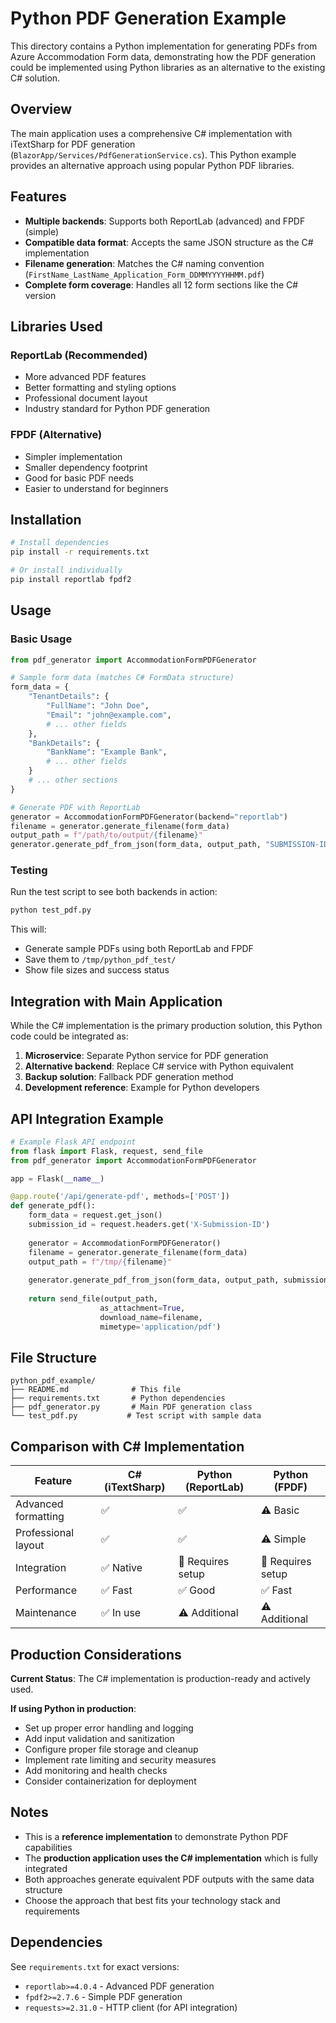 # Python PDF Generation Example

This directory contains a Python implementation for generating PDFs from Azure Accommodation Form data, demonstrating how the PDF generation could be implemented using Python libraries as an alternative to the existing C# solution.

## Overview

The main application uses a comprehensive C# implementation with iTextSharp for PDF generation (`BlazorApp/Services/PdfGenerationService.cs`). This Python example provides an alternative approach using popular Python PDF libraries.

## Features

- **Multiple backends**: Supports both ReportLab (advanced) and FPDF (simple)
- **Compatible data format**: Accepts the same JSON structure as the C# implementation
- **Filename generation**: Matches the C# naming convention (`FirstName_LastName_Application_Form_DDMMYYYYHHMM.pdf`)
- **Complete form coverage**: Handles all 12 form sections like the C# version

## Libraries Used

### ReportLab (Recommended)
- More advanced PDF features
- Better formatting and styling options
- Professional document layout
- Industry standard for Python PDF generation

### FPDF (Alternative)
- Simpler implementation
- Smaller dependency footprint
- Good for basic PDF needs
- Easier to understand for beginners

## Installation

```bash
# Install dependencies
pip install -r requirements.txt

# Or install individually
pip install reportlab fpdf2
```

## Usage

### Basic Usage

```python
from pdf_generator import AccommodationFormPDFGenerator

# Sample form data (matches C# FormData structure)
form_data = {
    "TenantDetails": {
        "FullName": "John Doe",
        "Email": "john@example.com",
        # ... other fields
    },
    "BankDetails": {
        "BankName": "Example Bank",
        # ... other fields
    }
    # ... other sections
}

# Generate PDF with ReportLab
generator = AccommodationFormPDFGenerator(backend="reportlab")
filename = generator.generate_filename(form_data)
output_path = f"/path/to/output/{filename}"
generator.generate_pdf_from_json(form_data, output_path, "SUBMISSION-ID")
```

### Testing

Run the test script to see both backends in action:

```bash
python test_pdf.py
```

This will:
- Generate sample PDFs using both ReportLab and FPDF
- Save them to `/tmp/python_pdf_test/`
- Show file sizes and success status

## Integration with Main Application

While the C# implementation is the primary production solution, this Python code could be integrated as:

1. **Microservice**: Separate Python service for PDF generation
2. **Alternative backend**: Replace C# service with Python equivalent
3. **Backup solution**: Fallback PDF generation method
4. **Development reference**: Example for Python developers

## API Integration Example

```python
# Example Flask API endpoint
from flask import Flask, request, send_file
from pdf_generator import AccommodationFormPDFGenerator

app = Flask(__name__)

@app.route('/api/generate-pdf', methods=['POST'])
def generate_pdf():
    form_data = request.get_json()
    submission_id = request.headers.get('X-Submission-ID')
    
    generator = AccommodationFormPDFGenerator()
    filename = generator.generate_filename(form_data)
    output_path = f"/tmp/{filename}"
    
    generator.generate_pdf_from_json(form_data, output_path, submission_id)
    
    return send_file(output_path, 
                    as_attachment=True, 
                    download_name=filename,
                    mimetype='application/pdf')
```

## File Structure

```
python_pdf_example/
├── README.md              # This file
├── requirements.txt       # Python dependencies
├── pdf_generator.py       # Main PDF generation class
└── test_pdf.py           # Test script with sample data
```

## Comparison with C# Implementation

| Feature | C# (iTextSharp) | Python (ReportLab) | Python (FPDF) |
|---------|-----------------|-------------------|---------------|
| Advanced formatting | ✅ | ✅ | ⚠️ Basic |
| Professional layout | ✅ | ✅ | ⚠️ Simple |
| Integration | ✅ Native | 🔧 Requires setup | 🔧 Requires setup |
| Performance | ✅ Fast | ✅ Good | ✅ Fast |
| Maintenance | ✅ In use | ⚠️ Additional | ⚠️ Additional |

## Production Considerations

**Current Status**: The C# implementation is production-ready and actively used.

**If using Python in production**:
- Set up proper error handling and logging
- Add input validation and sanitization  
- Configure proper file storage and cleanup
- Implement rate limiting and security measures
- Add monitoring and health checks
- Consider containerization for deployment

## Notes

- This is a **reference implementation** to demonstrate Python PDF capabilities
- The **production application uses the C# implementation** which is fully integrated
- Both approaches generate equivalent PDF outputs with the same data structure
- Choose the approach that best fits your technology stack and requirements

## Dependencies

See `requirements.txt` for exact versions:
- `reportlab>=4.0.4` - Advanced PDF generation
- `fpdf2>=2.7.6` - Simple PDF generation  
- `requests>=2.31.0` - HTTP client (for API integration)